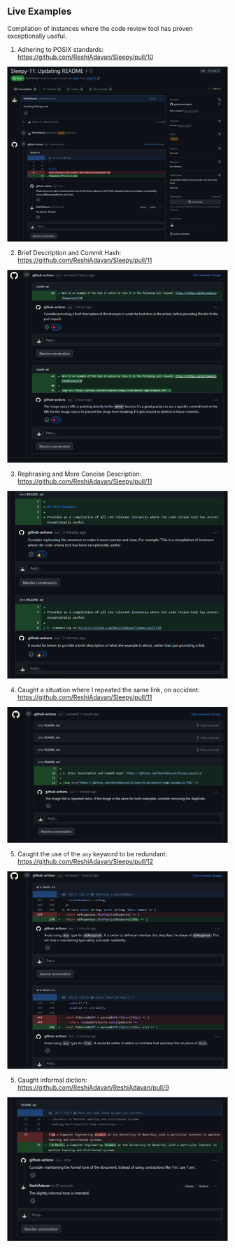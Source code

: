 
## Live Examples

Compilation of instances where the code review tool has proven exceptionally useful.

1. Adhering to POSIX standards: https://github.com/ReshiAdavan/Sleepy/pull/10

<img src="https://github.com/ReshiAdavan/Sleepy/blob/master/imgs/example.PNG" />

2. Brief Description and Commit Hash: https://github.com/ReshiAdavan/Sleepy/pull/11

<img src="https://github.com/ReshiAdavan/Sleepy/blob/master/imgs/example2.PNG" />

3. Rephrasing and More Concise Description: https://github.com/ReshiAdavan/Sleepy/pull/11

<img src="https://github.com/ReshiAdavan/Sleepy/blob/master/imgs/example3.PNG" />

4. Caught a situation where I repeated the same link, on accident: https://github.com/ReshiAdavan/Sleepy/pull/11

<img src="https://github.com/ReshiAdavan/Sleepy/blob/master/imgs/example4.PNG" />

5. Caught the use of the ```any``` keyword to be redundant: https://github.com/ReshiAdavan/Sleepy/pull/12

<img src="https://github.com/ReshiAdavan/Sleepy/blob/master/imgs/example5.PNG" />

5. Caught informal diction: https://github.com/ReshiAdavan/ReshiAdavan/pull/9

<img src="https://github.com/ReshiAdavan/Sleepy/blob/master/imgs/example6.PNG" />